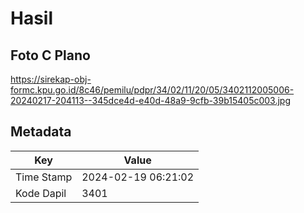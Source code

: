 # Hasil

## Foto C Plano

https://sirekap-obj-formc.kpu.go.id/8c46/pemilu/pdpr/34/02/11/20/05/3402112005006-20240217-204113--345dce4d-e40d-48a9-9cfb-39b15405c003.jpg


## Metadata

| Key        | Value               |
| ---------- | ------------------- |
| Time Stamp | 2024-02-19 06:21:02 |
| Kode Dapil | 3401                |



